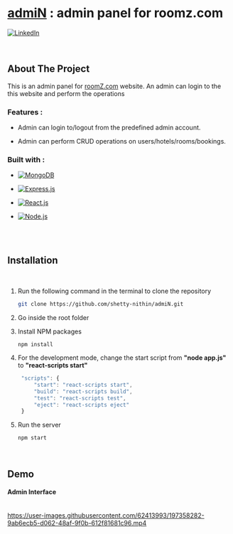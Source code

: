 # [admiN](https://roomzadmin.herokuapp.com/) : admin panel for roomz.com

[![LinkedIn][linkedin-shield]][linkedin-url]

<br/>

## About The Project
This is an admin panel for [roomZ.com](https://roomzdotcom.herokuapp.com/) website. An admin can login to the this website and perform the operations
<br/>

### Features : 
* Admin can login to/logout from the predefined admin account.

* Admin can perform CRUD operations on users/hotels/rooms/bookings.

### Built with : 

* [![MongoDB][MongoDB]][MongoDB-url]

* [![Express.js][Express.js]][Express-url]

* [![React.js][React.js]][React-url]

* [![Node.js][Node.js]][Node-url]
<br/>
<br/>

## Installation
<br/>

1. Run the following command in the terminal to clone the repository
   ```sh
   git clone https://github.com/shetty-nithin/admiN.git
   ```

2. Go inside the root folder

3. Install NPM packages
   ```
   npm install
   ```

4. For the development mode, change the start script from __"node app.js"__ to __"react-scripts start"__
   ```javascript
    "scripts": {
        "start": "react-scripts start",
        "build": "react-scripts build",
        "test": "react-scripts test",
        "eject": "react-scripts eject"
    }
   ```

5. Run the server
   ```javascript
   npm start
   ```
<br/>

## Demo

#### Admin Interface <br/><br/>
https://user-images.githubusercontent.com/62413993/197358282-9ab6ecb5-d062-48af-9f0b-612f81681c96.mp4


<!-- MARKDOWN LINKS -->
[forks-shield]: https://img.shields.io/github/forks/github_username/repo_name.svg?style=for-the-badge
[forks-url]: https://github.com/github_username/repo_name/network/members

[issues-shield]: https://img.shields.io/github/issues/github_username/repo_name.svg?style=for-the-badge
[issues-url]: https://github.com/github_username/repo_name/issues


[linkedin-shield]: https://img.shields.io/badge/-LinkedIn-black.svg?style=for-the-badge&logo=linkedin&colorB=0072b1
[linkedin-url]: https://www.linkedin.com/in/shetty-nithin/

[MongoDB]: https://img.shields.io/badge/MongoDB-589636?style=for-the-badge&logo=mongodb&logoColor=white
[MongoDB-url]: https://www.mongodb.com/

[Express.js]: https://img.shields.io/badge/Express.js-D1D3D4?style=for-the-badge&logo=express&logoColor=4FC08D
[Express-url]: https://expressjs.com/

[React.js]: https://img.shields.io/badge/React.js-FFFFFF?style=for-the-badge&logo=react&logoColor=20F0F7
[React-url]: https://reactjs.org/

[Node.js]: https://img.shields.io/badge/Node.js-215732?style=for-the-badge&logo=nodedotjs&logoColor=61DAFB
[Node-url]: https://nodejs.org/en/

